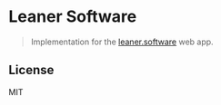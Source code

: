 # Leaner Software

> Implementation for the [leaner.software](https://leaner.software) web app.

## License

MIT
